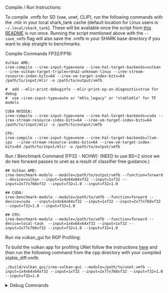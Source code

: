 Compile / Run Instructions:

To compile .vmfb for SD (vae, unet, CLIP), run the following commands with the .mlir in your local shark_tank cache (default location for Linux users is `~/.local/shark_tank`). These will be available once the script from [this README](https://github.com/nod-ai/SHARK/blob/main/shark/examples/shark_inference/stable_diffusion/README.md) is run once.
Running the script mentioned above with the `--save_vmfb` flag will also save the .vmfb in your SHARK base directory if you want to skip straight to benchmarks.

Compile Commands FP32/FP16: 

```shell
Vulkan AMD: 
iree-compile --iree-input-type=none --iree-hal-target-backends=vulkan --iree-vulkan-target-triple=rdna2-unknown-linux --iree-stream-resource-index-bits=64 --iree-vm-target-index-bits=64 /path/to/input/mlir -o /path/to/output/vmfb

#  add --mlir-print-debuginfo --mlir-print-op-on-diagnostic=true for debug
#  use –iree-input-type=auto or "mhlo_legacy" or "stablehlo" for TF models

CUDA NVIDIA:
iree-compile --iree-input-type=none --iree-hal-target-backends=cuda --iree-stream-resource-index-bits=64 --iree-vm-target-index-bits=64 /path/to/input/mlir -o /path/to/output/vmfb

CPU:
iree-compile --iree-input-type=none --iree-hal-target-backends=llvm-cpu  --iree-stream-resource-index-bits=64 --iree-vm-target-index-bits=64 /path/to/input/mlir -o /path/to/output/vmfb
```



Run / Benchmark Command (FP32 - NCHW):
(NEED to use BS=2 since we do two forward passes to unet as a result of classifier free guidance.)

```shell
## Vulkan AMD:
iree-benchmark-module --module=/path/to/output/vmfb --function=forward --device=vulkan --input=1x4x64x64xf32 --input=1xf32 --input=2x77x768xf32 --input=f32=1.0 --input=f32=1.0

## CUDA:
iree-benchmark-module --module=/path/to/vmfb --function=forward --device=cuda  --input=1x4x64x64xf32 --input=1xf32 --input=2x77x768xf32 --input=f32=1.0 --input=f32=1.0

## CPU:
iree-benchmark-module --module=/path/to/vmfb --function=forward --device=local-task  --input=1x4x64x64xf32 --input=1xf32 --input=2x77x768xf32 --input=f32=1.0 --input=f32=1.0

```

Run via vulkan_gui for RGP Profiling:

To build the vulkan app for profiling UNet follow the instructions [here](https://github.com/nod-ai/SHARK/tree/main/cpp) and then run the following command from the cpp directory with your compiled stable_diff.vmfb
```shell
./build/vulkan_gui/iree-vulkan-gui --module=/path/to/unet.vmfb --input=1x4x64x64xf32 --input=1xf32 --input=2x77x768xf32 --input=f32=1.0 --input=f32=1.0
```

</details>
  <details>
  <summary>Debug Commands</summary>

## Debug commands and other advanced usage follows.

```shell
python txt2img.py --precision="fp32"|"fp16" --device="cpu"|"cuda"|"vulkan" --import_mlir|--no-import_mlir --prompt "enter the text" 
```

## dump all dispatch .spv and isa using amdllpc

```shell
python txt2img.py --precision="fp16" --device="vulkan" --iree-vulkan-target-triple=rdna3-unknown-linux --no-load_vmfb --dispatch_benchmarks="all" --dispatch_benchmarks_dir="SD_dispatches" --dump_isa
```

## Compile and save the .vmfb (using vulkan fp16 as an example):

```shell
python txt2img.py --precision=fp16 --device=vulkan --steps=50 --save_vmfb
```

## Capture an RGP trace

```shell
python txt2img.py --precision=fp16 --device=vulkan --steps=50 --save_vmfb --enable_rgp
```

## Run the vae module with iree-benchmark-module (NCHW, fp16, vulkan, for example):

```shell
iree-benchmark-module --module=/path/to/output/vmfb --function=forward --device=vulkan --input=1x4x64x64xf16  
```

## Run the unet module with iree-benchmark-module (same config as above):
```shell
##if you want to use .npz inputs:
unzip ~/.local/shark_tank/<your unet>/inputs.npz
iree-benchmark-module --module=/path/to/output/vmfb --function=forward --input=@arr_0.npy --input=1xf16 --input=@arr_2.npy --input=@arr_3.npy --input=@arr_4.npy  
```

</details>
